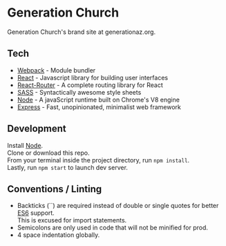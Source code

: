 # Generation Church
Generation Church's brand site at generationaz.org.

## Tech
<ul>
  <li><a href="https://webpack.github.io/" target="_blank">Webpack</a> - Module bundler</li>
  <li><a href="https://facebook.github.io/react/" target="_blank">React</a> - Javascript library for building user interfaces</li>
  <li><a href="https://github.com/reactjs/react-router" target="_blank">React-Router</a> - A complete routing library for React</li>
  <li><a href="http://sass-lang.com/" target="_blank">SASS</a> - Syntactically awesome style sheets</li>
  <li><a href="https://nodejs.org/en/" target="_blank">Node</a> - A javaScript runtime built on Chrome's V8 engine</li>
  <li><a href="http://expressjs.com/" target="_blank">Express</a> - Fast, unopinionated, minimalist web framework</li>
</ul>

## Development
Install <a href="https://nodejs.org/en/" target="_blank">Node</a>.<br>
Clone or download this repo.<br>
From your terminal inside the project directory, run ```npm install```.<br>
Lastly, run ```npm start``` to launch dev server.

## Conventions / Linting
- Backticks (``) are required instead of double or single quotes for better <a href="http://es6-features.org/" target="_blank">ES6</a> support.<br> This is excused for import statements.
- Semicolons are only used in code that will not be minified for prod.
- 4 space indentation globally.
